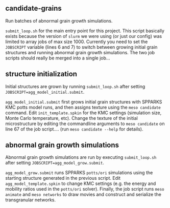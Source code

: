 candidate-grains
----------------

Run batches of abnormal grain growth simulations.

`submit_loop.sh` for the main entry point for this project. This script basically exists because the version of `slurm` we were using (or just our config) was limited to array jobs of max size 1000.
Currently you need to set the `JOBSCRIPT` variable (lines 6 and 7) to switch between growing initial grain structures and running abnormal grain growth simulations.
The two job scripts should really be merged into a single job...

## structure initialization
Initial structures are grown by running `submit_loop.sh` after setting `JOBSCRIPT=agg_model_initial.submit`.

`agg_model_initial.submit` first grows initial grain structures with SPPARKS KMC potts model runs, and then assigns texture using the `meso candidate` command.
Edit `init_template.spkin` for the KMC settings (simulation size, Monte Carlo temperature, etc).
Change the texture of the initial microstructure by editing the commandline arguments to `meso candidate` on line 67 of the job script.... (run `meso candidate --help` for details).


## abnormal grain growth simulations
Abnormal grain growth simulations are run by executing `submit_loop.sh` after setting `JOBSCRIPT=agg_model_grow.submit`.

`agg_model_grow.submit` runs SPPARKS `potts/ori` simulations using the starting structure generated in the previous script.
Edit `agg_model_template.spkin` to change KMC settings (e.g. the energy and mobility ratios used in the `potts/ori` solver).
Finally, the job script runs `meso animate` and `meso networks` to draw movies and construct and serialize the transgranular networks.


